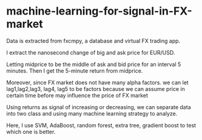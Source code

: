 # machine-learning-for-signal-in-FX-market
Data is extracted from fxcmpy, a database and virtual FX trading app. 

I extract the nanosecond change of big and ask price for EUR/USD.

Letting midprice to be the middle of ask and bid price for an interval 5 minutes. Then I get the 5-minute return from midprice. 

Moreover, since FX market does not have many alpha factors. we can let lag1,lag2,lag3, lag4, lag5 to be factors 
because we can assume price in certain time before may influence the price of FX market

Using returns as signal of increasing or decreasing, we can separate data into two class and using many machine learning strategy to analyze.

Here, I use SVM, AdaBoost, random forest, extra tree, gradient boost to test which one is better.
